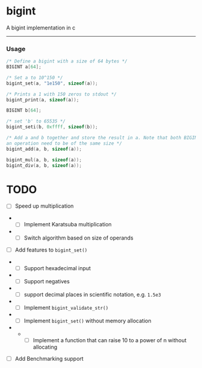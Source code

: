 # bigint

A bigint implementation in c

---

### Usage
```C
/* Define a bigint with a size of 64 bytes */
BIGINT a[64];

/* Set a to 10^150 */
bigint_set(a, "1e150", sizeof(a));

/* Prints a 1 with 150 zeros to stdout */
bigint_print(a, sizeof(a));

BIGINT b[64];

/* set 'b' to 65535 */
bigint_seti(b, 0xffff, sizeof(b));

/* Add a and b together and store the result in a. Note that both BIGINTs in
an operation need to be of the same size */
bigint_add(a, b, sizeof(a));

bigint_mul(a, b, sizeof(a));
bigint_div(a, b, sizeof(a));
```

# TODO
- [ ] Speed up multiplication
- - [ ] Implement Karatsuba multiplication
- - [ ] Switch algorithm based on size of operands
- [ ] Add features to `bigint_set()`
- - [ ] Support hexadecimal input
- - [ ] Support negatives
- - [ ] support decimal places in scientific notation, e.g. `1.5e3`
- - [ ] Implement `bigint_validate_str()`
- - [ ] Implement `bigint_set()` without memory allocation
- - - [ ] Implement a function that can raise 10 to a power of n without allocating
- [ ] Add Benchmarking support
